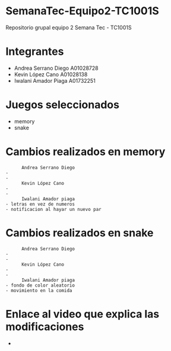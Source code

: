 # SemanaTec-Equipo2-TC1001S
Repositorio grupal equipo 2 Semana Tec - TC1001S

# Integrantes 
- Andrea Serrano Diego        A01028728
- Kevin López Cano            A01028138
- Iwalani Amador Piaga        A01732251
# Juegos seleccionados
 - memory
 - snake 

# Cambios realizados en memory
          Andrea Serrano Diego
    -
    -
          Kevin López Cano 
    -
    -
          Iwalani Amador piaga 
    - letras en vez de numeros 
    - notificacion al hayar un nuevo par

# Cambios realizados en snake
          Andrea Serrano Diego
    -
    -
          Kevin López Cano 
    -
    -
          Iwalani Amador piaga 
    - fondo de color aleatorio
    - movimiento en la comida

# Enlace al video que explica las modificaciones

* 
